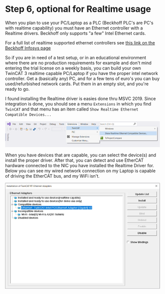 # Step 6, optional for Realtime usage

When you plan to use your PC/Laptop as a PLC (Beckhoff PLC's are PC's with realtime capability) you must have an Ethernet controller with a Realtime  drivers. Beckhoff only supports "a few" Intel Ethernet cards.

For a full list of realtime supported ethernet controllers see [this link on the Beckhoff Infosys page](https://infosys.beckhoff.com/english.php?content=../content/1033/tc3_overview/9309844363.html&id=)

So if you are in need of a test setup, or in an educational environment where there are no production requirements for example and don't mind entering the trial license on a weekly basis, you can build your own TwinCAT 3 realtime capable PC/Laptop if you have the proper intel network controller. Get a (basically any) PC, and for a few tens of euro's you can buy used/refurbished network cards. Put them in an empty slot, and you're ready to go.

I found installing the Realtime driver is easies done thru MSVC 2019. Since integration is done, you should see a menu `Extensions` in which you find `TwinCAT` and that menu has an item called `Show Realtime Ethernet Compatible Devices...`

![Show Devices](./show_RT_devices.png)

When you have devices that are capable, you can select the device(s) and install the proper driver. After that, you can detect and use EtherCAT hardware connected to the NIC you have installed the Realtime Driver for. Below you can see my wired network connection on my Laptop is capable of driving the EtherCAT bus, and my WiFi isn't.

![Install driver](./install_driver.png)